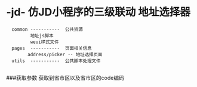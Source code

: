 # -jd- 仿JD小程序的三级联动 地址选择器
```
  common -----------  公共资源
         地址js脚本
         weui样式文件
  pages  -----------  页面相关信息
        address/picker -- 地址选择页面
  utils  -----------  公共脚本处理文件
 
 ```
 
 ###获取参数
     获取到省市区以及省市区的code编码
